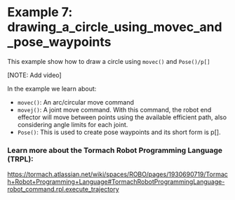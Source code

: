 # Example 7: drawing_a_circle_using_movec_and_pose_waypoints
This example show how to draw a circle using `movec()` and `Pose()/p[]`

[NOTE: Add video]

In the example we learn about:
* `movec()`: An arc/circular move command
* `movej()`: A joint move command. With this command, the robot end effector will move between points using the available efficient path, also considering angle limits for each joint.
* `Pose()`: This is used to create pose waypoints and its short form is p[].

### Learn more about the Tormach Robot Programming Language (TRPL):
https://tormach.atlassian.net/wiki/spaces/ROBO/pages/1930690719/Tormach+Robot+Programming+Language#TormachRobotProgrammingLanguage-robot_command.rpl.execute_trajectory
